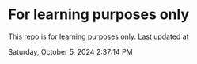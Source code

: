 # For learning purposes only
This repo is for learning purposes only.
Last updated at

Saturday, October 5, 2024 2:37:14 PM

